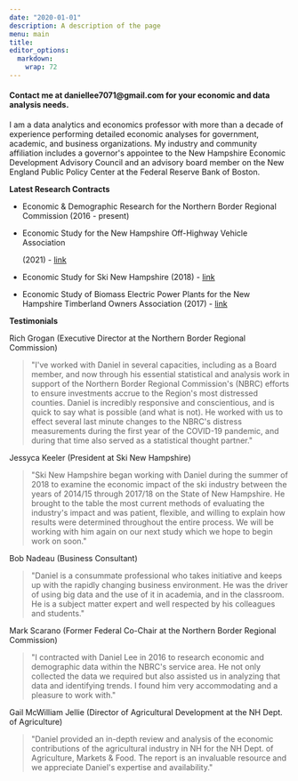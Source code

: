 ```yaml
---
date: "2020-01-01"
description: A description of the page
menu: main
title: 
editor_options: 
  markdown: 
    wrap: 72
---
```


#### Contact me at daniellee7071\@gmail.com for your economic and data analysis needs.

I am a data analytics and economics professor with more than a decade of
experience performing detailed economic analyses for government,
academic, and business organizations. My industry and community
affiliation includes a governor's appointee to the New Hampshire
Economic Development Advisory Council and an advisory board member on
the New England Public Policy Center at the Federal Reserve Bank of
Boston.

**Latest Research Contracts**

-   Economic & Demographic Research for the Northern Border Regional
    Commission (2016 - present)

-   Economic Study for the New Hampshire Off-Highway Vehicle Association

    \(2021\) -
    [link](https://milantrailhuggersatvclub.wildapricot.org/resources/Documents/2020%20Economic%20Study.pdf)

-   Economic Study for Ski New Hampshire (2018) -
    [link](https://www.skinh.com/assets/documents/Economic-Contribution-Study-14-18-FINAL.pdf)

-   Economic Study of Biomass Electric Power Plants for the New
    Hampshire Timberland Owners Association (2017) -
    [link](https://nhtoa.org/files/docs/Economic%20Contribution%20of%20the%20Biomass%20Electrical%20Power%20Gen%20in%20NH%202016.pdf)

**Testimonials**

Rich Grogan (Executive Director at the Northern Border Regional
Commission)

> "I've worked with Daniel in several capacities,
> including as a Board member, and now through his essential statistical
> and analysis work in support of the Northern Border Regional
> Commission's (NBRC) efforts to ensure investments accrue to the
> Region's
> most distressed counties. Daniel is incredibly responsive and
> conscientious, and is quick to say what is possible (and what is not).
> He worked with us to effect several last minute changes to the NBRC's
> distress measurements during the first year of the COVID-19 pandemic,
> and during that time also served as a statistical thought partner."

Jessyca Keeler (President at Ski New Hampshire)

> "Ski New Hampshire began working with Daniel
> during the summer of 2018 to examine the economic impact of the ski
> industry between the years of 2014/15 through 2017/18 on the State of
> New Hampshire. He brought to the table the most current methods of
> evaluating the industry's impact and was patient, flexible, and
> willing
> to explain how results were determined throughout the entire process.
> We
> will be working with him again on our next study which we hope to
> begin
> work on soon."

Bob Nadeau (Business Consultant)

> "Daniel is a consummate professional who takes
> initiative and keeps up with the rapidly changing business
> environment.
> He was the driver of using big data and the use of it in academia, and
> in the classroom. He is a subject matter expert and well respected by
> his colleagues and students."

Mark Scarano (Former Federal Co-Chair at the Northern Border Regional
Commission)

> "I contracted with Daniel Lee in 2016 to research economic and
> demographic data within the NBRC's service area. He not only collected
> the data we required but also assisted us in analyzing that data and
> identifying trends. I found him very accommodating and a pleasure to
> work with."

Gail McWilliam Jellie (Director of Agricultural Development at the NH
Dept. of Agriculture)

> "Daniel provided an in-depth review and analysis of the economic
> contributions of the agricultural industry in NH for the NH Dept. of
> Agriculture, Markets & Food. The report is an invaluable resource and
> we appreciate Daniel's expertise and availability."
